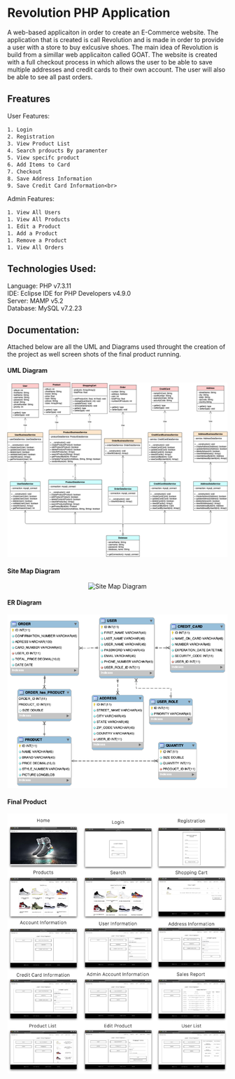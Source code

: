 # Revolution PHP Application

A web-based applicaiton in order to create an E-Commerce website. The application that is created is call Revolution and is made in order to provide a user with a store to buy exlcusive shoes. The main idea of Revolution is build from a simillar web applicaiton called GOAT. The website is created with a full checkout process in which allows the user to be able to save multiple addresses and credit cards to their own account. The user will also be able to see all past orders.

<h2>Freatures</h2>

User Features:<br>
    
	1. Login
	2. Registration
	3. View Product List
	4. Search prdoucts By paramenter
	5. View specifc product
	6. Add Items to Card
	7. Checkout
	8. Save Address Information
	9. Save Credit Card Information<br>

Admin Features:<br>

	1. View All Users
	1. View All Products
	1. Edit a Product
	1. Add a Product
	1. Remove a Product
	1. View All Orders

<h2>Technologies Used:</h2>
Language: PHP v7.3.11<br>
IDE: Eclipse IDE for PHP Developers v4.9.0<br>
Server: MAMP v5.2<br>
Database: MySQL v7.2.23<br>

<h2>Documentation:</h2>

Attached below are all the UML and Diagrams used throught the creation of the project as well screen shots of the final product running. 

<h4>UML Diagram</h4>

<p align="center">
	<img src="Revolution_Photos/UML_Class_Diagram.png" alt="UML Class Diagram"/>
</p>

<h4>Site Map Diagram</h4>

<p align="center">
	<img src="Revolution_Photos/Sitemap_Diagram.png" alt="Site Map Diagram"/>
</p>

<h4>ER Diagram</h4>

<p align="center">
	<img src="Revolution_Photos/ER_Diagram.png" alt="ER Diagram"/>
</p>

<h4>Final Product</h4>

<p align="center">
	<img src="Revolution_Photos/FinalProduct_Page1.jpg" alt="Final Product"/>
</p>
